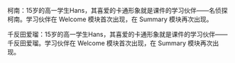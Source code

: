 柯南：15岁的高一学生Hans，其喜爱的卡通形象就是课件的学习伙伴——名侦探柯南。学习伙伴在 Welcome 模块首次出现，在 Summary 模块再次出现。

千反田爱瑠：15岁的高一学生Hans，其喜爱的卡通形象就是课件的学习伙伴——千反田爱瑠。学习伙伴在 Welcome 模块首次出现，在 Summary 模块再次出现。
